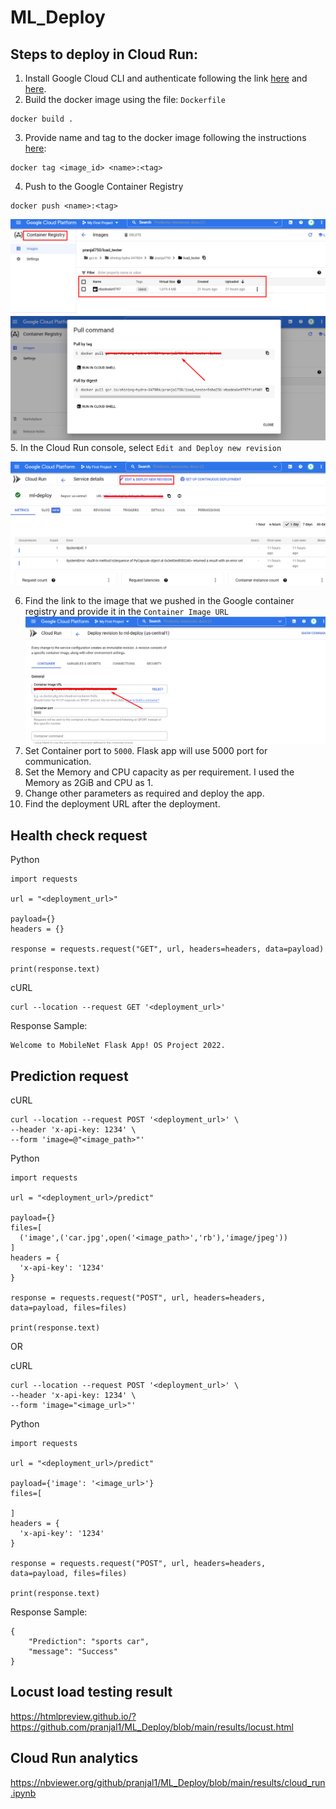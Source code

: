 # ML_Deploy

## Steps to deploy in Cloud Run:
1. Install Google Cloud CLI and authenticate following the link [here](https://cloud.google.com/sdk/gcloud) and [here](https://cloud.google.com/sdk/docs/authorizing).
2. Build the docker image using the file: ``Dockerfile``
```
docker build .
```
3. Provide name and tag to the docker image following the instructions [here](https://cloud.google.com/container-registry/docs/pushing-and-pulling):
```
docker tag <image_id> <name>:<tag>
```
4. Push to the Google Container Registry
```
docker push <name>:<tag>
```
![](obj/cr.png)
![](obj/pull.png)
5. In the Cloud Run console, select ``Edit and Deploy new revision``

![](obj/edit_deploy.png)

6. Find the link to the image that we pushed in the Google container registry and provide it in the ``Container Image URL``
![](obj/registry_link.png)
7. Set Container port to ``5000``. Flask app will use 5000 port for communication.
8. Set the Memory and CPU capacity as per requirement. I used the Memory as 2GiB and CPU as 1.
9. Change other parameters as required and deploy the app.
10. Find the deployment URL after the deployment.


## Health check request
Python
```
import requests

url = "<deployment_url>"

payload={}
headers = {}

response = requests.request("GET", url, headers=headers, data=payload)

print(response.text)

```

cURL
```
curl --location --request GET '<deployment_url>'
```

Response Sample:
```
Welcome to MobileNet Flask App! OS Project 2022.
```

## Prediction request


cURL
```
curl --location --request POST '<deployment_url>' \
--header 'x-api-key: 1234' \
--form 'image=@"<image_path>"'
```

Python
```
import requests

url = "<deployment_url>/predict"

payload={}
files=[
  ('image',('car.jpg',open('<image_path>','rb'),'image/jpeg'))
]
headers = {
  'x-api-key': '1234'
}

response = requests.request("POST", url, headers=headers, data=payload, files=files)

print(response.text)
```

OR

cURL
```
curl --location --request POST '<deployment_url>' \
--header 'x-api-key: 1234' \
--form 'image="<image_url>"'
```

Python
```
import requests

url = "<deployment_url>/predict"

payload={'image': '<image_url>'}
files=[

]
headers = {
  'x-api-key': '1234'
}

response = requests.request("POST", url, headers=headers, data=payload, files=files)

print(response.text)
```

Response Sample:
```
{
    "Prediction": "sports car",
    "message": "Success"
}
```

## Locust load testing result
https://htmlpreview.github.io/?https://github.com/pranjal1/ML_Deploy/blob/main/results/locust.html
## Cloud Run analytics
https://nbviewer.org/github/pranjal1/ML_Deploy/blob/main/results/cloud_run.ipynb


